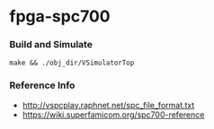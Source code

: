 # fpga-spc700

### Build and Simulate
```
make && ./obj_dir/VSimulatorTop
```

### Reference Info
- http://vspcplay.raphnet.net/spc_file_format.txt
- https://wiki.superfamicom.org/spc700-reference

